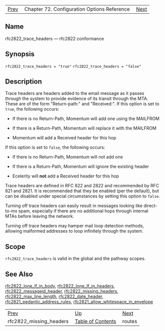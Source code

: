 |     |     |     |
| --- | --- | --- |
| [Prev](conf.ref.rfc2822_missing_headers)  | Chapter 72. Configuration Options Reference |  [Next](conf.ref.routes) |

<a name="conf.ref.rfc2822_trace_headers"></a>
## Name

rfc2822_trace_headers — rfc2822 conformance

## Synopsis

`rfc2822_trace_headers = "true"`
`rfc2822_trace_headers = "false"`

<a name="idp26307264"></a>
## Description

Trace headers are headers added to the email message as it passes through the system to provide evidence of its transit through the MTA. These are of the form "Return-path:" and "Received:". If this option is set to `true`, the following occurs:

*   If there is no Return-Path, Momentum will add one using the MAILFROM

*   If there is a Return-Path, Momentum will replace it with the MAILFROM

*   Momentum will add a Received header for this hop

If this option is set to `false`, the following occurs:

*   If there is no Return-Path, Momentum will not add one

*   If there is a Return-Path, Momentum will ignore the existing header

*   Ecelerity will **not** add a Received header for this hop

Trace headers are defined in RFC 822 and 2822 and recommended by RFC 821 and 2821\. It is recommended that they be enabled (per the default), but can be disabled under special circumstances by setting this option to `false`.

Turning off trace headers can easily result in messages looking like direct-to-mx spam, especially if there are no additional hops through internal MTAs before leaving the network.

Turning off trace headers may hamper mail loop detection methods, allowing malformed addresses to loop infinitely through the system.

<a name="idp26320416"></a>
## Scope

`rfc2822_trace_headers` is valid in the global and the pathway scopes.

<a name="idp26322704"></a>
## See Also

[rfc2822_lone_lf_in_body](conf.ref.rfc2822_lone_lf_in_body "rfc2822_lone_lf_in_body"), [rfc2822_lone_lf_in_headers](conf.ref.rfc2822_lone_lf_in_headers "rfc2822_lone_lf_in_headers"), [rfc2822_messageid_header](conf.ref.rfc2822_messageid_header "rfc2822_messageid_header"), [rfc2822_missing_headers](conf.ref.rfc2822_missing_headers "rfc2822_missing_headers"), [rfc2822_max_line_length](conf.ref.rfc2822_max_line_length "rfc2822_max_line_length"), [rfc2822_date_header](conf.ref.rfc2822_date_header "rfc2822_date_header"), [rfc2821_pedantic_address_rules](conf.ref.rfc2821_pedantic_address_rules "rfc2821_pedantic_address_rules"), [rfc2821_allow_whitespace_in_envelope](conf.ref.rfc2821_allow_whitespace_in_envelope "rfc2821_allow_whitespace_in_envelope")

|     |     |     |
| --- | --- | --- |
| [Prev](conf.ref.rfc2822_missing_headers)  | [Up](config.options.ref) |  [Next](conf.ref.routes) |
| rfc2822_missing_headers  | [Table of Contents](index) |  routes |

